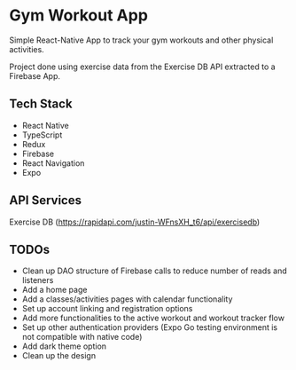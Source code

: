 # Gym Workout App

Simple React-Native App to track your gym workouts and other physical activities.

Project done using exercise data from the Exercise DB API extracted to a Firebase App.

## Tech Stack

- React Native
- TypeScript
- Redux
- Firebase
- React Navigation
- Expo

## API Services

Exercise DB (https://rapidapi.com/justin-WFnsXH_t6/api/exercisedb)

## TODOs

- Clean up DAO structure of Firebase calls to reduce number of reads and listeners
- Add a home page
- Add a classes/activities pages with calendar functionality
- Set up account linking and registration options
- Add more functionalities to the active workout and workout tracker flow
- Set up other authentication providers (Expo Go testing environment is not compatible with native code)
- Add dark theme option
- Clean up the design
